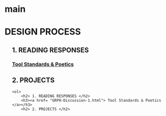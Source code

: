 # main
<!DOCTYPE html>
<html>
<head>
	<meta charset="utf-8">
	<meta name="viewport" content="width=device-width, initial-scale=1">
	<title> DESIGN PROCESS </title>
</head> 
<body>

<h1> DESIGN PROCESS </h1>

<ol> 
		<h2> 1. READING RESPONSES </h2>
		<h3><a href= "GRPH-Discussion-1.html"> Tool Standards & Poetics </a></h3>
		<h2> 2. PROJECTS </h2>
	<!DOCTYPE html>
<html>
<head>
	<meta charset="utf-8">
	<meta name="viewport" content="width=device-width, initial-scale=1">
	<title> DESIGN PROCESS </title>
	
	<ol> 
		<h2> 1. READING RESPONSES </h2>
		<h3><a href= "GRPH-Discussion-1.html"> Tool Standards & Poetics </a></h3>
		<h2> 2. PROJECTS </h2>

<div class="box1"></div><div class="box2"></div><div class="box3"></div><div class="box4"></div><div class="box5"></div><div class="box6"></div><div class="box7"></div><div class="box8"></div><div class="box9"></div><div class="box10"></div><div class="box11"></div><div class="box12"></div><div class="box13"></div>


<div class= "M-left"></div>

<div class= "M-middle-left"></div>

<div class= "M-middle-right"></div>

<div class= "M-right"></div>



</body>
</html>
